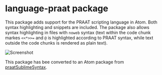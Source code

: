 # language-praat package

This package adds support for the PRAAT scripting language in Atom.
Both syntax highlighting and snippets are included.
The package also allows syntax highlighting in files with `noweb` syntax (text within the code chunk markes `<<*>>=` and `@` is highlighted according to PRAAT syntax, while text outside the code chunks is rendered as plain text).

![Screenshot](https://github.com/stefanocoretta/language-praat/blob/master/praat-syntax.png?raw=true)

This package has bee converted to an Atom package from [praatSublimeSyntax](https://github.com/mauriciofigueroa/praatSublimeSyntax.git).
